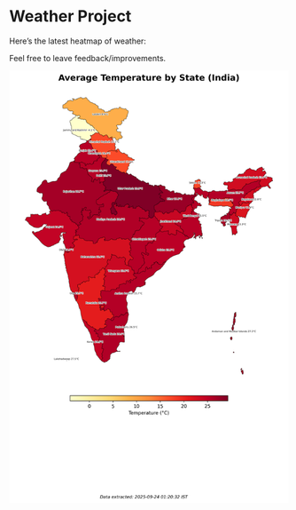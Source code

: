 # Weather Project

Here’s the latest heatmap of weather:

Feel free to leave feedback/improvements.

![India Heatmap](docs/assets/india_heatmap.png?v=D2FA0A)
